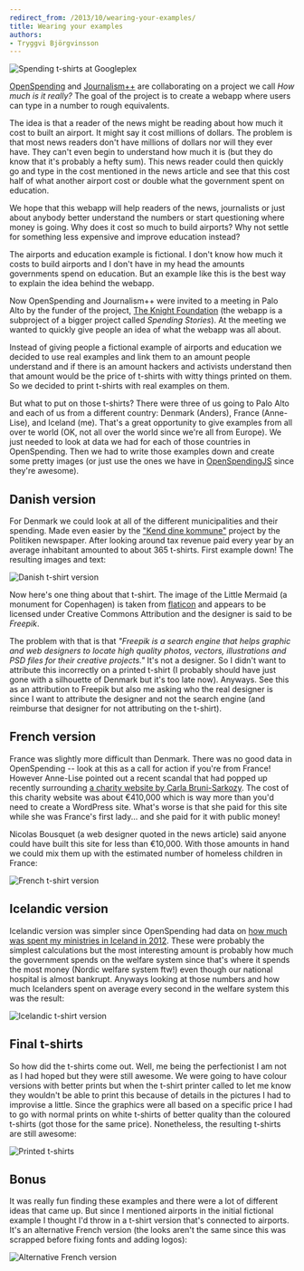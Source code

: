```yaml
---
redirect_from: /2013/10/wearing-your-examples/
title: Wearing your examples
authors:
- Tryggvi Björgvinsson
---
```

![Spending t-shirts at Googleplex](http://farm6.staticflickr.com/5343/10051655705_a48d349b5c_z.jpg)

[OpenSpending](http://openspending.org) and [Journalism++](http://jplusplus.org) are collaborating on a project we call *How much is it really?* The goal of the project is to create a webapp where users can type in a number to rough equivalents.

The idea is that a reader of the news might be reading about how much it cost to built an airport. It might say it cost millions of dollars. The problem is that most news readers don't have millions of dollars nor will they ever have. They can't even begin to understand how much it is (but they do know that it's probably a hefty sum). This news reader could then quickly go and type in the cost mentioned in the news article and see that this cost half of what another airport cost or double what the government spent on education.

We hope that this webapp will help readers of the news, journalists or just about anybody better understand the numbers or start questioning where money is going. Why does it cost so much to build airports? Why not settle for something less expensive and improve education instead?

The airports and education example is fictional. I don't know how much it costs to build airports and I don't have in my head the amounts governments spend on education. But an example like this is the best way to explain the idea behind the webapp.

Now OpenSpending and Journalism++ were invited to a meeting in Palo Alto by the funder of the project, [The Knight Foundation](http://knightfoundation.org) (the webapp is a subproject of a bigger project called *Spending Stories*). At the meeting we wanted to quickly give people an idea of what the webapp was all about.

Instead of giving people a fictional example of airports and education we decided to use real examples and link them to an amount people understand and if there is an amount hackers and activists understand then that amount would be the price of t-shirts with witty things printed on them. So we decided to print t-shirts with real examples on them.

But what to put on those t-shirts? There were three of us going to Palo Alto and each of us from a different country: Denmark (Anders), France (Anne-Lise), and Iceland (me). That's a great opportunity to give examples from all over te world (OK, not all over the world since we're all from Europe). We just needed to look at data we had for each of those countries in OpenSpending. Then we had to write those examples down and create some pretty images (or just use the ones we have in [OpenSpendingJS](http://jmblog.github.io/openspending-icons/) since they're awesome).

## Danish version

For Denmark we could look at all of the different municipalities and their spending. Made even easier by the ["Kend dine kommune"](http://kommune.politiken.dk/) project by the Politiken newspaper. After looking around tax revenue paid every year by an average inhabitant amounted to about 365 t-shirts. First example down! The resulting images and text:

![Danish t-shirt version](http://farm6.staticflickr.com/5472/10051615784_cd29f67cea_z.jpg)

Now here's one thing about that t-shirt. The image of the Little Mermaid (a monument for Copenhagen) is taken from [flaticon](http://www.flaticon.com/free-icon/little-mermaid-bronze-sculpture-in-denmark_852) and appears to be licensed under Creative Commons Attribution and the designer is said to be *Freepik*.

The problem with that is that *"Freepik is a search engine that helps graphic and web designers to locate high quality photos, vectors, illustrations and PSD files for their creative projects."* It's not a designer. So I didn't want to attribute this incorrectly on a printed t-shirt (I probably should have just gone with a silhouette of Denmark but it's too late now). Anyways. See this as an attribution to Freepik but also me asking who the real designer is since I want to attribute the designer and not the search engine (and reimburse that designer for not attributing on the t-shirt).

## French version

France was slightly more difficult than Denmark. There was no good data in OpenSpending -- look at this as a call for action if you're from France! However Anne-Lise pointed out a recent scandal that had popped up recently surrounding [a charity website by Carla Bruni-Sarkozy](http://www.theguardian.com/culture/2013/jul/26/carla-bruni-sarkozy-foundation-website). The cost of this charity website was about €410,000 which is way more than you'd need to create a WordPress site. What's worse is that she paid for this site while she was France's first lady... and she paid for it with public money!

Nicolas Bousquet (a web designer quoted in the news article) said anyone could have built this site for less than €10,000. With those amounts in hand we could mix them up with the estimated number of homeless children in France:

![French t-shirt version](http://farm8.staticflickr.com/7294/10051656555_ab26986260_o.png)

## Icelandic version

Icelandic version was simpler since OpenSpending had data on [how much was spent my ministries in Iceland in 2012](http://openspending.org/uppgjor-rikissjods). These were probably the simplest calculations but the most interesting amount is probably how much the government spends on the welfare system since that's where it spends the most money (Nordic welfare system ftw!) even though our national hospital is almost bankrupt. Anyways looking at those numbers and how much Icelanders spent on average every second in the welfare system this was the result:

![Icelandic t-shirt version](http://farm8.staticflickr.com/7324/10051762113_4932787e19_o.png)

## Final t-shirts

So how did the t-shirts come out. Well, me being the perfectionist I am not as I had hoped but they were still awesome. We were going to have colour versions with better prints but when the t-shirt printer called to let me know they wouldn't be able to print this because of details in the pictures I had to improvise a little. Since the graphics were all based on a specific price I had to go with normal prints on white t-shirts of better quality than the coloured t-shirts (got those for the same price). Nonetheless, the resulting t-shirts are still awesome:

![Printed t-shirts](http://farm8.staticflickr.com/7422/10051762633_de55735d23_o.jpg)

## Bonus

It was really fun finding these examples and there were a lot of different ideas that came up. But since I mentioned airports in the initial fictional example I thought I'd throw in a t-shirt version that's connected to airports. It's an alternative French version (the looks aren't the same since this was scrapped before fixing fonts and adding logos):

![Alternative French version](http://farm4.staticflickr.com/3785/10051687156_5e833d57e6_z.jpg)

